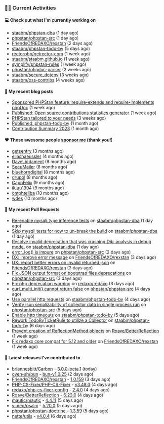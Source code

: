 ### 👨‍💻 Current Activities


#### 💻 Check out what I'm currently working on

- [staabm/phpstan-dba](https://github.com/staabm/phpstan-dba) (1 day ago)
- [phpstan/phpstan-src](https://github.com/phpstan/phpstan-src) (1 day ago)
- [FriendsOfREDAXO/rexstan](https://github.com/FriendsOfREDAXO/rexstan) (2 days ago)
- [staabm/phpstan-todo-by](https://github.com/staabm/phpstan-todo-by) (5 days ago)
- [rectorphp/getrector-com](https://github.com/rectorphp/getrector-com) (1 week ago)
- [staabm/staabm.github.io](https://github.com/staabm/staabm.github.io) (1 week ago)
- [symplify/phpstan-rules](https://github.com/symplify/phpstan-rules) (1 week ago)
- [phpstan/phpdoc-parser](https://github.com/phpstan/phpdoc-parser) (2 weeks ago)
- [staabm/secure_dotenv](https://github.com/staabm/secure_dotenv) (3 weeks ago)
- [staabm/oss-contribs](https://github.com/staabm/oss-contribs) (4 weeks ago)


#### 📜 My recent blog posts

- [Sponsored PHPStan feature: require-extends and require-implements phpDoc](https://staabm.github.io/2024/01/15/phpstan-require-extends-implements.html) (1 week ago)
- [Published: Open source contributions statistics generator](https://staabm.github.io/2024/01/10/oss-contribs-published.html) (1 week ago)
- [PHPStan tailored to your needs](https://staabm.github.io/2024/01/01/phpstan-customizing.html) (3 weeks ago)
- [Published: phpstan-todo-by](https://staabm.github.io/2023/12/17/phpstan-todo-by-published.html) (1 month ago)
- [Contribution Summary 2023](https://staabm.github.io/2023/12/07/contribution-summary-2023.html) (1 month ago)


#### ❤️ These awesome people [sponsor me](https://github.com/sponsors/staabm) (thank you!)

- [getsentry](https://github.com/getsentry) (3 months ago)
- [eliashaeussler](https://github.com/eliashaeussler) (4 months ago)
- [DaveLiddament](https://github.com/DaveLiddament) (8 months ago)
- [SecuMailer](https://github.com/SecuMailer) (8 months ago)
- [bluehorndigital](https://github.com/bluehorndigital) (8 months ago)
- [drupol](https://github.com/drupol) (8 months ago)
- [CapnFelix](https://github.com/CapnFelix) (9 months ago)
- [iluuu1994](https://github.com/iluuu1994) (9 months ago)
- [omphteliba](https://github.com/omphteliba) (10 months ago)
- [wdes](https://github.com/wdes) (10 months ago)


#### 🔨 My recent Pull Requests

- [Re-enable mysqli type inference tests](https://github.com/staabm/phpstan-dba/pull/641) on [staabm/phpstan-dba](https://github.com/staabm/phpstan-dba) (1 day ago)
- [Skip mysqli tests for now to un-break the build](https://github.com/staabm/phpstan-dba/pull/640) on [staabm/phpstan-dba](https://github.com/staabm/phpstan-dba) (1 day ago)
- [Resolve invalid deprecation that was crashing Dibi analysis in debug mode.](https://github.com/staabm/phpstan-dba/pull/639) on [staabm/phpstan-dba](https://github.com/staabm/phpstan-dba) (1 day ago)
- [error_log() is impure](https://github.com/phpstan/phpstan-src/pull/2884) on [phpstan/phpstan-src](https://github.com/phpstan/phpstan-src) (2 days ago)
- [DX: improve error message](https://github.com/FriendsOfREDAXO/rexstan/pull/660) on [FriendsOfREDAXO/rexstan](https://github.com/FriendsOfREDAXO/rexstan) (3 days ago)
- [UX: report better errors on invalid returned json](https://github.com/FriendsOfREDAXO/rexstan/pull/659) on [FriendsOfREDAXO/rexstan](https://github.com/FriendsOfREDAXO/rexstan) (3 days ago)
- [Fix JSON output format on bootstrap files deprecations](https://github.com/phpstan/phpstan-src/pull/2883) on [phpstan/phpstan-src](https://github.com/phpstan/phpstan-src) (3 days ago)
- [Fix php deprecation warning](https://github.com/redaxo/redaxo/pull/5866) on [redaxo/redaxo](https://github.com/redaxo/redaxo) (3 days ago)
- [curl_multi_init() cannot return false](https://github.com/phpstan/phpstan-src/pull/2882) on [phpstan/phpstan-src](https://github.com/phpstan/phpstan-src) (4 days ago)
- [Use parallel http requests](https://github.com/staabm/phpstan-todo-by/pull/79) on [staabm/phpstan-todo-by](https://github.com/staabm/phpstan-todo-by) (4 days ago)
- [Verify json serializability of collector data in single process run](https://github.com/phpstan/phpstan-src/pull/2881) on [phpstan/phpstan-src](https://github.com/phpstan/phpstan-src) (5 days ago)
- [Enable http timeouts](https://github.com/staabm/phpstan-todo-by/pull/78) on [staabm/phpstan-todo-by](https://github.com/staabm/phpstan-todo-by) (5 days ago)
- [Rework TodoByTicketRule to utilize a Collector](https://github.com/staabm/phpstan-todo-by/pull/77) on [staabm/phpstan-todo-by](https://github.com/staabm/phpstan-todo-by) (6 days ago)
- [Prevent creation of ReflectionMethod objects](https://github.com/Roave/BetterReflection/pull/1388) on [Roave/BetterReflection](https://github.com/Roave/BetterReflection) (1 week ago)
- [Fix redaxo core compat for 5.12 and older](https://github.com/FriendsOfREDAXO/rexstan/pull/655) on [FriendsOfREDAXO/rexstan](https://github.com/FriendsOfREDAXO/rexstan) (1 week ago)


#### 🔭 Latest releases I've contributed to

- [briannesbitt/Carbon](https://github.com/briannesbitt/Carbon) - [3.0.0-beta.1](https://github.com/briannesbitt/Carbon/releases/tag/3.0.0-beta.1) (today)
- [oven-sh/bun](https://github.com/oven-sh/bun) - [bun-v1.0.25](https://github.com/oven-sh/bun/releases/tag/bun-v1.0.25) (2 days ago)
- [FriendsOfREDAXO/rexstan](https://github.com/FriendsOfREDAXO/rexstan) - [1.0.159](https://github.com/FriendsOfREDAXO/rexstan/releases/tag/1.0.159) (3 days ago)
- [PHP-CS-Fixer/PHP-CS-Fixer](https://github.com/PHP-CS-Fixer/PHP-CS-Fixer) - [v3.48.0](https://github.com/PHP-CS-Fixer/PHP-CS-Fixer/releases/tag/v3.48.0) (4 days ago)
- [redaxo/php-cs-fixer-config](https://github.com/redaxo/php-cs-fixer-config) - [2.4.0](https://github.com/redaxo/php-cs-fixer-config/releases/tag/2.4.0) (4 days ago)
- [Roave/BetterReflection](https://github.com/Roave/BetterReflection) - [6.23.0](https://github.com/Roave/BetterReflection/releases/tag/6.23.0) (4 days ago)
- [mautic/mautic](https://github.com/mautic/mautic) - [4.4.11](https://github.com/mautic/mautic/releases/tag/4.4.11) (5 days ago)
- [vimeo/psalm](https://github.com/vimeo/psalm) - [5.20.0](https://github.com/vimeo/psalm/releases/tag/5.20.0) (5 days ago)
- [phpstan/phpstan-doctrine](https://github.com/phpstan/phpstan-doctrine) - [1.3.59](https://github.com/phpstan/phpstan-doctrine/releases/tag/1.3.59) (5 days ago)
- [nette/utils](https://github.com/nette/utils) - [v4.0.4](https://github.com/nette/utils/releases/tag/v4.0.4) (6 days ago)
